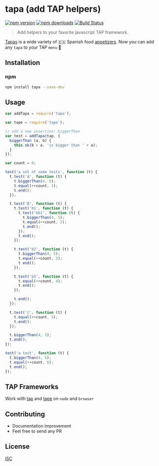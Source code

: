 # tapa (add TAP helpers)

[![npm version](https://badge.fury.io/js/tapa.svg)](https://badge.fury.io/js/tapa)
[![npm downloads](https://img.shields.io/npm/dm/tapa.svg?style=flat-square)](https://www.npmjs.com/package/tapa)
[![Build Status](https://travis-ci.org/bySabi/tapa.svg?branch=master)](https://travis-ci.org/bySabi/tapa)

> Add helpers to your favorite javascript TAP framework.

[Tapas][tapas] is a wide variety of :es: Spanish food [appetizers][appetizers]. Now you can add any `tapa` to your TAP `menu` :fork_and_knife:

[tapas]: https://en.wikipedia.org/wiki/Tapas
[appetizers]: https://www.google.com/search?q=tapas+spain&source=lnms&tbm=isch

## Installation

### npm

```bash
npm install tapa --save-dev
```

## Usage

```javascript
var addTapa = require('tapa');
```

```javascript
var tape = require('tape');

// add a new assertion: biggerThan
var test = addTapa(tap, {
  biggerThan (a, b) {
    this.ok(b > a, 'is bigger than ' + a);
  }
});

var count = 0;

test('a set of some tests', function (t) {
  t.test('A', function (t) {
    t.biggerThan(4, 5);
    t.equal(++count, 1);
    t.end();
  });

  t.test('B', function (t) {
    t.test('b1', function (t) {
      t.test('bb1', function (t) {
        t.biggerThan(4, 5);
        t.equal(++count, 2);
        t.end();
      });
      t.end();
    });

    t.test('b2', function (t) {
      t.biggerThan(4, 5);
      t.equal(++count, 3);
      t.end();
    });

    t.test('b3', function (t) {
      t.equal(++count, 4);
      t.end();
    });

    t.end();
  });

  t.test('C', function (t) {
    t.equal(++count, 5);
    t.end();
  });

  t.biggerThan(4, 5);
  t.end();
});

test('a test', function (t) {
  t.biggerThan(4, 5);
  t.equal(++count, 6);
  t.end();
});
```

## TAP Frameworks
Work with [tap](https://github.com/tapjs/node-tap) and [tape](https://github.com/substack/tape) on `node` and `browser`

## Contributing
* Documentation improvement
* Feel free to send any PR

## License

[ISC][isc-license]

[isc-license]:./LICENSE
